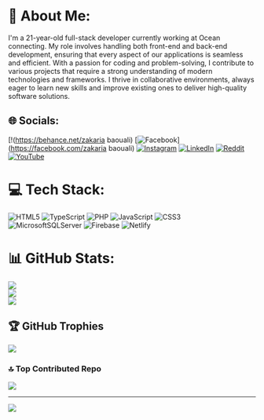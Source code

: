 # 💫 About Me:
I'm a 21-year-old full-stack developer currently working at Ocean connecting. My role involves handling both front-end and back-end development, ensuring that every aspect of our applications is seamless and efficient. With a passion for coding and problem-solving, I contribute to various projects that require a strong understanding of modern technologies and frameworks. I thrive in collaborative environments, always eager to learn new skills and improve existing ones to deliver high-quality software solutions.


## 🌐 Socials:
[!(https://behance.net/zakaria baouali) [![Facebook](https://img.shields.io/badge/Facebook-%231877F2.svg?logo=Facebook&logoColor=white)](https://facebook.com/zakaria baouali) [![Instagram](https://img.shields.io/badge/Instagram-%23E4405F.svg?logo=Instagram&logoColor=white)](https://instagram.com/https://www.instagram.com/baoualizakarya/) [![LinkedIn](https://img.shields.io/badge/LinkedIn-%230077B5.svg?logo=linkedin&logoColor=white)](https://linkedin.com/in/https://www.linkedin.com/in/zakaria-baouali-a32a85262/) [![Reddit](https://img.shields.io/badge/Reddit-%23FF4500.svg?logo=Reddit&logoColor=white)](https://reddit.com/user/https://www.reddit.com/user/Known_Rhubarb9126/) [![YouTube](https://img.shields.io/badge/YouTube-%23FF0000.svg?logo=YouTube&logoColor=white)](https://youtube.com/@https://www.youtube.com/channel/UCyk1zAu2TgSuWoxatT8R3aA) 

# 💻 Tech Stack:
![HTML5](https://img.shields.io/badge/html5-%23E34F26.svg?style=for-the-badge&logo=html5&logoColor=white) ![TypeScript](https://img.shields.io/badge/typescript-%23007ACC.svg?style=for-the-badge&logo=typescript&logoColor=white) ![PHP](https://img.shields.io/badge/php-%23777BB4.svg?style=for-the-badge&logo=php&logoColor=white) ![JavaScript](https://img.shields.io/badge/javascript-%23323330.svg?style=for-the-badge&logo=javascript&logoColor=%23F7DF1E) ![CSS3](https://img.shields.io/badge/css3-%231572B6.svg?style=for-the-badge&logo=css3&logoColor=white) ![MicrosoftSQLServer](https://img.shields.io/badge/Microsoft%20SQL%20Server-CC2927?style=for-the-badge&logo=microsoft%20sql%20server&logoColor=white) ![Firebase](https://img.shields.io/badge/firebase-%23039BE5.svg?style=for-the-badge&logo=firebase) ![Netlify](https://img.shields.io/badge/netlify-%23000000.svg?style=for-the-badge&logo=netlify&logoColor=#00C7B7)
# 📊 GitHub Stats:
![](https://github-readme-stats.vercel.app/api?username=ZAKARYA123J&theme=dark&hide_border=false&include_all_commits=false&count_private=false)<br/>
![](https://github-readme-streak-stats.herokuapp.com/?user=ZAKARYA123J&theme=dark&hide_border=false)<br/>
![](https://github-readme-stats.vercel.app/api/top-langs/?username=ZAKARYA123J&theme=dark&hide_border=false&include_all_commits=false&count_private=false&layout=compact)

## 🏆 GitHub Trophies
![](https://github-profile-trophy.vercel.app/?username=ZAKARYA123J&theme=radical&no-frame=false&no-bg=true&margin-w=4)

### 🔝 Top Contributed Repo
![](https://github-contributor-stats.vercel.app/api?username=ZAKARYA123J&limit=5&theme=dark&combine_all_yearly_contributions=true)

---
[![](https://visitcount.itsvg.in/api?id=ZAKARYA123J&icon=0&color=0)](https://visitcount.itsvg.in)

<!-- Proudly created with GPRM ( https://gprm.itsvg.in ) -->
